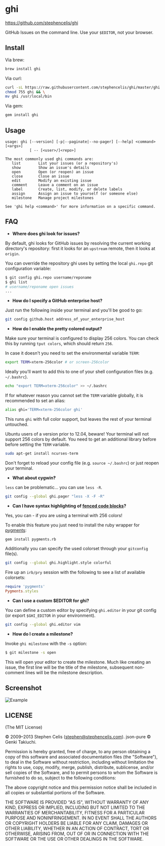 # ghi

<https://github.com/stephencelis/ghi>

GitHub Issues on the command line. Use your `$EDITOR`, not your browser.


## Install

Via brew:
``` sh
brew install ghi
```

Via curl:
``` sh
curl -sL https://raw.githubusercontent.com/stephencelis/ghi/master/ghi > ghi && \
chmod 755 ghi && \
mv ghi /usr/local/bin
```

Via gem:
``` sh
gem install ghi
```


## Usage

```
usage: ghi [--version] [-p|--paginate|--no-pager] [--help] <command> [<args>]
           [ -- [<user>/]<repo>]

The most commonly used ghi commands are:
   list        List your issues (or a repository's)
   show        Show an issue's details
   open        Open (or reopen) an issue
   close       Close an issue
   edit        Modify an existing issue
   comment     Leave a comment on an issue
   label       Create, list, modify, or delete labels
   assign      Assign an issue to yourself (or someone else)
   milestone   Manage project milestones

See 'ghi help <command>' for more information on a specific command.
```

## FAQ

- __Where does ghi look for issues?__

By default, ghi looks for GitHub issues by resolving the current working
directory's repository: first it looks for an `upstream` remote, then it
looks at `origin`.

You can override the repository ghi uses by setting the local `ghi.repo`
git configuration variable:

``` sh
$ git config ghi.repo username/reponame
$ ghi list
# username/reponame open issues
...
```

- __How do I specify a GitHub enterprise host?__

Just run the following inside your terminal and you'll be good to go:
``` sh
git config github.host address_of_your_enterprise_host
```

- __How do I enable the pretty colored output?__

Make sure your terminal is configured to display 256 colors. You can
check this by running `tput colors`, which should return `256`.

In case it doesn't you need to set the environmental variable `TERM`:
``` sh
export TERM=xterm-256color # or screen-256color
```
Ideally you'll want to add this to one of your shell configuration files (e.g. `~/.bashrc`).
``` sh
echo "export TERM=xterm-256color" >> ~/.bashrc
```

If for whatever reason you cannot set the `TERM` variable globally, it
is recommended to set an alias:
``` sh
alias ghi='TERM=xterm-256color ghi'
```
This runs `ghi` with full color support, but leaves the rest of your
terminal untouched.

Ubuntu users of a version prior to 12.04, beware! Your terminal will not
support 256 colors by default. You need to get an additional library
before before setting the `TERM` variable.
``` sh
sudo apt-get install ncurses-term
```

Don't forget to reload your config file (e.g. `source ~/.bashrc`) or
just reopen your terminal.

- __What about cygwin‽__

`less` can be problematic... you can use `less -R`.
```sh
git config --global ghi.pager "less -X -F -R"
```

- __Can I have syntax highlighting of [fenced code blocks](https://help.github.com/articles/github-flavored-markdown#syntax-highlighting)?__

Yes, you can - if you are using a terminal with 256 colors!

To enable this feature you just need to install the ruby wrapper for
[pygments](http://pygments.org/):

``` sh
gem install pygments.rb
```

Additionally you can specify the used colorset through your `gitconfig` file(s).

``` sh
git config --global ghi.highlight.style colorful
```

Fire up an `irb/pry` session with the following to see a list of available
colorsets:

``` ruby
require 'pygments'
Pygments.styles
```

- __Can I use a custom $EDITOR for ghi?__

You can define a custom editor by specifying `ghi.editor` in your git
config (or export `$GHI_EDITOR` in your environment).

``` sh
git config --global ghi.editor vim
```

- __How do I create a milestone?__

Invoke `ghi milestone` with the `-s` option:

``` sh
$ git milestone -s open
```

This will open your editor to create the milestone. Much like creating an issue, the first line will be the title of the milestone, subsequent non-comment lines will be the milestone description. 


## Screenshot

![Example](images/example.png)


## LICENSE

(The MIT License)

© 2009–2013 Stephen Celis (<stephen@stephencelis.com>).
json-pure © Genki Takiuchi.

Permission is hereby granted, free of charge, to any person obtaining a copy of
this software and associated documentation files (the "Software"), to deal in
the Software without restriction, including without limitation the rights to
use, copy, modify, merge, publish, distribute, sublicense, and/or sell copies
of the Software, and to permit persons to whom the Software is furnished to do
so, subject to the following conditions:

The above copyright notice and this permission notice shall be included in all
copies or substantial portions of the Software.

THE SOFTWARE IS PROVIDED "AS IS", WITHOUT WARRANTY OF ANY KIND, EXPRESS OR
IMPLIED, INCLUDING BUT NOT LIMITED TO THE WARRANTIES OF MERCHANTABILITY,
FITNESS FOR A PARTICULAR PURPOSE AND NONINFRINGEMENT. IN NO EVENT SHALL THE
AUTHORS OR COPYRIGHT HOLDERS BE LIABLE FOR ANY CLAIM, DAMAGES OR OTHER
LIABILITY, WHETHER IN AN ACTION OF CONTRACT, TORT OR OTHERWISE, ARISING FROM,
OUT OF OR IN CONNECTION WITH THE SOFTWARE OR THE USE OR OTHER DEALINGS IN THE
SOFTWARE.
